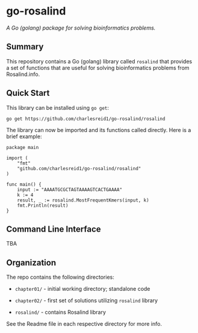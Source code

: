 # go-rosalind

_A Go (golang) package for solving bioinformatics problems._

## Summary

This repository contains a Go (golang) library called `rosalind`
that provides a set of functions that are useful for solving
bioinformatics problems from Rosalind.info.

## Quick Start

This library can be installed using `go get`:

```
go get https://github.com/charlesreid1/go-rosalind/rosalind
```

The library can now be imported and its functions called directly.
Here is a brief example:

```
package main

import (
    "fmt"
    "github.com/charlesreid1/go-rosalind/rosalind"
)

func main() {
	input := "AAAATGCGCTAGTAAAAGTCACTGAAAA"
	k := 4
	result, _ := rosalind.MostFrequentKmers(input, k)
	fmt.Println(result)
}
```

## Command Line Interface

TBA

## Organization

The repo contains the following directories:

* `chapter01/` - initial working directory; standalone code

* `chapter02/` - first set of solutions utilizing `rosalind` library

* `rosalind/` - contains Rosalind library

See the Readme file in each respective directory for more info.

